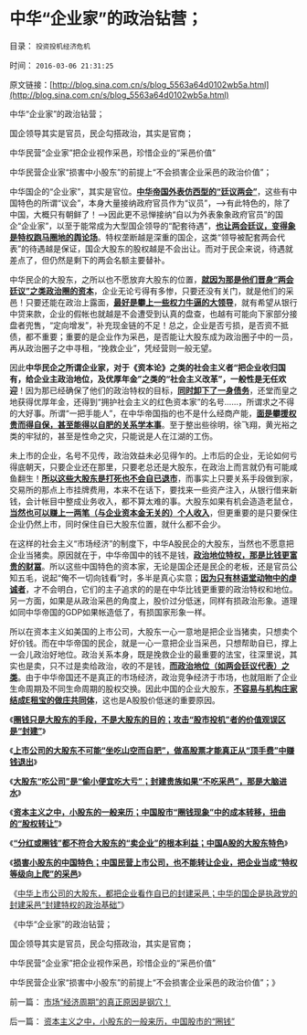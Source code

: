# 中华“企业家”的政治钻营；

目录： `投资投机经济危机` 

时间： `2016-03-06 21:31:25` 

原文链接：[http://blog.sina.com.cn/s/blog_5563a64d0102wb5a.html](http://blog.sina.com.cn/s/blog_5563a64d0102wb5a.html)

中华“企业家”的政治钻营；

国企领导其实是官员，民企勾搭政治，其实是官商；

中华民营“企业家”把企业视作采邑，珍惜企业的“采邑价值”

中华民营企业家“损害中小股东”的前提上“不会损害企业采邑的政治价值”；

中华国企的“企业家”，其实是官位。[**中华帝国外表仿西型的“廷议两会”**](../../../2013/3/5/两会廷议拷问“一人一票，全国普选”的动乱.md)，这些有中国特色的所谓“议会”，本身大量接纳政府官员作为“议员”，——>有此特色的，除了中国，大概只有朝鲜了！——>因此更不忌惮接纳“自以为外表象象政府官员”的国企“企业家”，以至于能常成为大型国企领导的“配套待遇”，[**也让两会廷议，变得象是特权跑马圈地的舆论场**](../../../2014/12/9/中国政策面最大特色是不透明；.md)。特权垄断越是深重的国企，这类“领导被配套两会代表”的待遇越是保证，国企大股东的股权越是不会出让。而对于民企来说，待遇就差点了，但仍然是剩下的两会名额主要替补。

中华民企的大股东，之所以也不愿放弃大股东的位置，[**就因为那是他们晋身“两会廷议”之类政治圈的资本**](../../../2013/3/5/两会廷议之东林作派的愚民，公害，奶粉和极大丰富.md)，企业无论亏得有多惨，只要还没有关门，就是他们的采邑！只要还能在政治上露面，[**最好是攀上一些权力牛逼的大领导**](../../../2012/11/10/世界上不存在叫“企业家”的精英新人种.md)，就有希望从银行中贷来款，企业的假帐也就越是不会遭受到认真的盘查，也越有可能向下家部分接盘者兜售，“定向增发”，补充现金链的不足！总之，企业是否亏损，是否资不抵债，都不重要；重要的是企业作为采邑，是否能让大股东成为政治圈子中的一员，再从政治圈子之中寻租，“挽救企业”，凭经营则一般无望。

因此**中华民企之所谓企业家，对于《资本论》之类的社会主义者“把企业收归国有，给企业主政治地位，及优厚年金”之类的“社会主义改革”，一般性是无任欢迎**！因为那已经确保了他们的政治特权的目标，[**同时卸下了一身债务**](../../../2009/8/26/水洗一般均贫富的天堂.md)，还堂而皇之地获得优厚年金，还得到“拥护社会主义的红色资本家”的名号……，所谓求之不得的大好事。所谓“一把手能人”，在中华帝国指的也不是什么经商产能，[**面是攀援权贵而得自保，甚至能得以自肥的关系学本事**](../../../2015/3/21/公有体制下真实的商务流程，和权力寻租的代理；.md)。至于整出些徐明，徐飞翔，黄光裕之类的牢狱的，甚至是性命之灾，只能说是人在江湖的工伤。

未上市的企业，名号不见传，政治效益未必见得乍的。上市后的企业，无论如何亏得底朝天，只要企业还在那里，只要老总还是大股东，在政治上而言就仍有可能咸鱼翻生！[**所以这些大股东是打死也不会自已退市**](../../../2011/6/19/A股越是规范退市，越是不可能退市.md)，而事实上只要关系手段做到家，交易所的那点上市挂牌费用，本来不在话下，要找来一些资产注入，从银行借来新钱，会计帐目中整成业务收入，都不算太难的事。大股东如果有机会造造老鼠仓，[**当然也可以赚上一两笔（与企业资本金无关的）个人收入**](../../../2016/2/3/圈钱只是大股东补仓的手段，不是大股东出货的目的；.md)，但更重要的是只要保住企业仍然上市，同时保住自已大股东位置，就什么都不会少。

在这样的社会主义“市场经济”的制度下，中华A股民企的大股东，当然也不愿意把企业当猪卖。原因就在于，中华帝国中的钱不是钱，[**政治地位特权，那是比钱更富贵的财冨**](../../../2009/12/8/奴隶社会中的财富衡量标准.md)。所以这些中国特色的资本家，无论是国企还是民企的老板，还是官员公知五毛，说起“俺不一切向钱看”时，多半是真心实意；[**因为只有林语堂动物中的虔诚者**](../../../2013/5/24/三角演义中的WBagehot愚民现象和林语堂的动物；.md)，才不会明白，它们的主子追求的的是在中华比钱更重要的政治特权和地位。另一方面，如果是从政治采邑的角度上，股价过分低迷，同样有损政治形象。道理如同中华帝国的GDP如果帐造低了，有损国家形象一样。

所以在资本主义如美国的上市公司，大股东一心一意地是把企业当猪卖，只想卖个好价钱。而在中华帝国的民企，就是一心一意把企业当采邑，只想帮助自已，撑上一会儿政治好地位。政治关系本身，既是挽救企业的最重要的法宝，往深里说，其实也是卖，只不过是卖给政治，收的不是钱，[**而政治地位（如两会廷议代表）之类**](../../../2009/3/16/欣赏两会代表们的之无私代议.md)。由于中华帝国还不是真正的市场经济，政治竞争经济于市场，也就阻断了企业生命周期及不同生命周期的股权交换。因此中国的企业大股东，[**不容易与机构庄家结成E租宝的做庄共同体**](../../../2016/2/5/大股东“吃公司”是“偷小便宜吃大亏”；.md)，这也是A股股价低迷的重要原因。

《[**圈钱只是大股东的手段，不是大股东的目的；攻击“股市投机”者的价值观误区是“封建”**](../../../2016/2/3/圈钱只是大股东补仓的手段，不是大股东出货的目的；.md)》

《[**上市公司的大股东不可能“坐吃山空而自肥”，做高股票才能真正从“顶手费”中赚钱退出**](../../../2016/2/4/《资本论》的错误观念：将企业当成“资本采邑”.md)》

《[**大股东“吃公司”是“偷小便宜吃大亏”；封建贵族如果“不吃采邑”，那是大脑进水**](../../../2016/2/5/大股东“吃公司”是“偷小便宜吃大亏”；.md)》

《[**资本主义之中，小股东的一般来历；中国股市“圈钱现象”中的成本转移，扭曲的“股权转让”**](../../../2016/2/29/资本主义之中，小股东的一般来历，中国股市的“圈钱”.md)》

《[**“分红或圈钱”都不符合大股东的“卖企业”的根本利益；中国A股的大股东特色**](../../../2016/3/1/“分红，圈钱，损害中小股东”，都不符合大股东的根本利益；.md)》

《[**损害小股东的中国特色；中国民营上市公司，也不能转让企业，把企业当成“特权等级向上爬”的采邑**](../../../2016/3/3/A股中的国企和“民企”，损害小股东的中国特色；.md)》

《[中华上市公司的大股东，都把企业看作自已的封建采邑；中华的国企是执政党的封建采邑“封建特权的政治基础”](../../../2016/3/5/中华上市公司的大股东，都把企业看作自已的封建采邑；.md)》

《中华“企业家”的政治钻营；

国企领导其实是官员，民企勾搭政治，其实是官商；

中华民营“企业家”把企业视作采邑，珍惜企业的“采邑价值”

中华民营企业家“损害中小股东”的前提上“不会损害企业采邑的政治价值”；》

前一篇： [市场“经济周期”的真正原因是钢穴！](../../../2016/10/20/市场“经济周期”的真正原因是钢穴！.md)

后一篇： [资本主义之中，小股东的一般来历，中国股市的“圈钱”](../../../2016/2/29/资本主义之中，小股东的一般来历，中国股市的“圈钱”.md)

